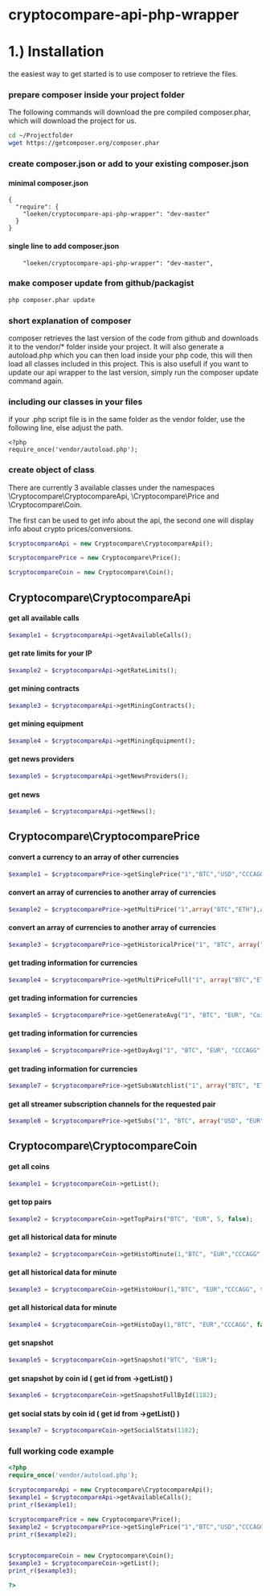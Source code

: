 # cryptocompare-api-php-wrapper

# 1.) Installation
the easiest way to get started is to use composer to retrieve the files.

### prepare composer inside your project folder
The following commands will download the pre compiled composer.phar, which will download the project for us.
```bash
cd ~/Projectfolder
wget https://getcomposer.org/composer.phar
```

### create composer.json or add to your existing composer.json
#### minimal composer.json
```composer
{
  "require": {
    "loeken/cryptocompare-api-php-wrapper": "dev-master"
  }
}
```
#### single line to add composer.json
```composer
    "loeken/cryptocompare-api-php-wrapper": "dev-master",
```
### make composer update from github/packagist
```bash
php composer.phar update
```

### short explanation of composer
composer retrieves the last version of the code from github and downloads it to the vendor/* folder inside your project. It will also generate a autoload.php which you can then load inside your php code, this will then load all classes included in this project. This is also usefull if you want to update our api wrapper to the last version, simply run the composer update command again.

### including our classes in your files
if your .php script file is in the same folder as the vendor folder, use the following line, else adjust the path.
```
<?php
require_once('vendor/autoload.php');
```
### create object of class
There are currently 3 available classes under the namespaces
\Cryptocompare\CryptocompareApi, \Cryptocompare\Price and \Cryptocompare\Coin.

The first can be used to get info about the api, the second one will display info about crypto prices/conversions.
```php
$cryptocompareApi = new Cryptocompare\CryptocompareApi();

$cryptocomparePrice = new Cryptocompare\Price();

$cryptocompareCoin = new Cryptocompare\Coin();
```

## Cryptocompare\CryptocompareApi

#### get all available calls
```php
$example1 = $cryptocompareApi->getAvailableCalls();
```
#### get rate limits for your IP
```php
$example2 = $cryptocompareApi->getRateLimits();
```
#### get mining contracts
```php
$example3 = $cryptocompareApi->getMiningContracts();
```
#### get mining equipment
```php
$example4 = $cryptocompareApi->getMiningEquipment();
```
#### get news providers
```php
$example5 = $cryptocompareApi->getNewsProviders();
```
#### get news
```php
$example6 = $cryptocompareApi->getNews();
```


## Cryptocompare\CryptocomparePrice
#### convert a currency to an array of other currencies
```php
$example1 = $cryptocomparePrice->getSinglePrice("1","BTC","USD","CCCAGG","false");
```
#### convert an array of currencies to another array of currencies
```php
$example2 = $cryptocomparePrice->getMultiPrice("1",array("BTC","ETH"),array("USD","EUR","ETH"),"CCCAGG","false");
```
#### convert an array of currencies to another array of currencies
```php
$example3 = $cryptocomparePrice->getHistoricalPrice("1", "BTC", array("USD","EUR"), "1507469305", "CCCAGG", false);
```
#### get trading information for currencies
```php
$example4 = $cryptocomparePrice->getMultiPriceFull("1", array("BTC","ETH"), array("USD","EUR"),"CCCAGG", false);

```
#### get trading information for currencies
```php
$example5 = $cryptocomparePrice->getGenerateAvg("1", "BTC", "EUR", "Coinbase,Kraken",false);

```
#### get trading information for currencies
```php
$example6 = $cryptocomparePrice->getDayAvg("1", "BTC", "EUR", "CCCAGG", "HourVWAP", 0, "1487116800", false);
```
#### get trading information for currencies
```php
$example7 = $cryptocomparePrice->getSubsWatchlist("1", array("BTC", "ETH"), "EUR", "CCCAGG",false);
```
#### get all streamer subscription channels for the requested pair
```php
$example8 = $cryptocomparePrice->getSubs("1", "BTC", array("USD", "EUR"), "CCCAGG", false);
```

## Cryptocompare\CryptocompareCoin


#### get all coins
```php
$example1 = $cryptocompareCoin->getList();
```
#### get top pairs
```php
$example2 = $cryptocompareCoin->getTopPairs("BTC", "EUR", 5, false);
```
#### get all historical data for minute
```php
$example2 = $cryptocompareCoin->getHistoMinute(1,"BTC", "EUR","CCCAGG", false, 1, 1440, NULL);
```
#### get all historical data for minute
```php
$example3 = $cryptocompareCoin->getHistoHour(1,"BTC", "EUR","CCCAGG", false, 1, 1440, NULL);
```
#### get all historical data for minute
```php
$example4 = $cryptocompareCoin->getHistoDay(1,"BTC", "EUR","CCCAGG", false, 1, 1440, NULL);
```
#### get snapshot
```php
$example5 = $cryptocompareCoin->getSnapshot("BTC", "EUR");
```
#### get snapshot by coin id ( get id from ->getList() )
```php
$example6 = $cryptocompareCoin->getSnapshotFullById(1182);
```
#### get social stats by coin id ( get id from ->getList() )
```php
$example7 = $cryptocompareCoin->getSocialStats(1182);
```


### full working code example
```php
<?php
require_once('vendor/autoload.php');

$cryptocompareApi = new Cryptocompare\CryptocompareApi();
$example1 = $cryptocompareApi->getAvailableCalls();
print_r($example1);

$cryptocomparePrice = new Cryptocompare\Price();
$example2 = $cryptocomparePrice->getSinglePrice("1","BTC","USD","CCCAGG","false");
print_r($example2);


$cryptocompareCoin = new Cryptocompare\Coin();
$example3 = $cryptocompareCoin->getList();
print_r($example3);

?>